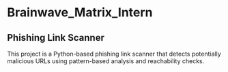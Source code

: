 # Brainwave_Matrix_Intern

## Phishing Link Scanner

This project is a Python-based phishing link scanner that detects potentially malicious URLs using pattern-based analysis and reachability checks.
